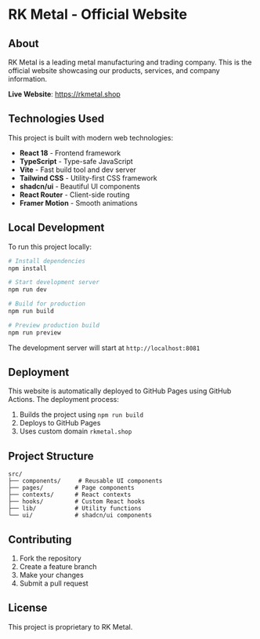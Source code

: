 # RK Metal - Official Website

## About

RK Metal is a leading metal manufacturing and trading company. This is the official website showcasing our products, services, and company information.

**Live Website**: https://rkmetal.shop

## Technologies Used

This project is built with modern web technologies:

- **React 18** - Frontend framework
- **TypeScript** - Type-safe JavaScript
- **Vite** - Fast build tool and dev server
- **Tailwind CSS** - Utility-first CSS framework
- **shadcn/ui** - Beautiful UI components
- **React Router** - Client-side routing
- **Framer Motion** - Smooth animations

## Local Development

To run this project locally:

```bash
# Install dependencies
npm install

# Start development server
npm run dev

# Build for production
npm run build

# Preview production build
npm run preview
```

The development server will start at `http://localhost:8081`

## Deployment

This website is automatically deployed to GitHub Pages using GitHub Actions. The deployment process:

1. Builds the project using `npm run build`
2. Deploys to GitHub Pages
3. Uses custom domain `rkmetal.shop`

## Project Structure

```
src/
├── components/     # Reusable UI components
├── pages/         # Page components
├── contexts/      # React contexts
├── hooks/         # Custom React hooks
├── lib/           # Utility functions
└── ui/            # shadcn/ui components
```

## Contributing

1. Fork the repository
2. Create a feature branch
3. Make your changes
4. Submit a pull request

## License

This project is proprietary to RK Metal.
